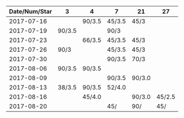 Date/Num/Star   |  3     |  4     | 7      | 21     | 27     |
----------------|--------|--------|--------|--------|--------|
2017-07-16      |        | 90/3.5 | 45/3.5 | 45/3   |        |
2017-07-19      | 90/3.5 |        | 90/3   |        |        |
2017-07-23      |        | 66/3.5 | 45/3.5 | 45/3   |        |
2017-07-26      | 90/3   |        | 45/3.5 | 45/3   |        |
2017-07-30      |        |        | 90/3.5 | 70/3   |        |
2017-08-06      | 90/3.5 | 90/3.5 |        |        |        |
2017-08-09      |        |        | 90/3.5 | 90/3.0 |        |
2017-08-13      | 38/3.5 | 90/3.5 | 52/4.0 |        |        |
2017-08-16      |        | 45/4.0 |        | 90/3.0 | 45/2.5 |
2017-08-20      |        |        | 45/    | 90/    | 45/    |

